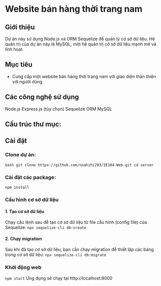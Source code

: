 # Website bán hàng thời trang nam
## Giới thiệu
Dự án này sử dụng Node.js và ORM Sequelize để quản lý cơ sở dữ liệu. 
Hệ quản trị của dự án này là MySQL, một hệ quản trị cở sở dữ liệu mạnh mẽ và linh hoạt.

## Mục tiêu
- Cung cấp một website bán hàng thời trang nam với giao diện thân thiện với người dùng

## Các công nghệ sử dụng
Node.js
Express.js (tùy chọn)
Sequelize ORM
MySQL 

## Cấu trúc thư mục:
## Cài đặt
### Clone dự án:
`bash
git clone https://github.com/noahihi203/IE104-Web.git
cd server
`
### Cài đặt các package:
`npm install`

### Cấu hình cơ sở dữ liệu
#### 1. Tạo cơ sở dữ liệu
Chạy câu lệnh sau để tạo cơ sở dữ liệu từ file cấu hình (config file) của Sequelize:
`npx sequelize-cli db:create`

#### 2. Chạy migration
Sau khi đã tạo cơ sở dữ liệu, bạn cần chạy migration để thiết lập các bảng trong cơ sở dữ liệu:
`npx sequelize-cli db:migrate`

### **Khởi động web**
`npm start`
Ứng dụng sẽ chạy tại http://localhost:8000

